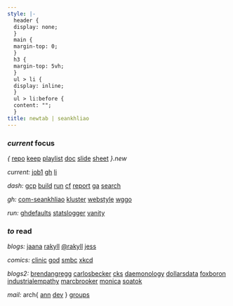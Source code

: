 ```yaml
---
style: |-
  header {
  display: none;
  }
  main {
  margin-top: 0;
  }
  h3 {
  margin-top: 5vh;
  }
  ul > li {
  display: inline;
  }
  ul > li:before {
  content: "";
  }
title: newtab | seankhliao
---
```


### _current_ focus

_{_
[repo](https://repo.new)
[keep](https://keep.new)
[playlist](https://playlist.new)
[doc](https://doc.new)
[slide](https://slide.new)
[sheet](https://sheet.new)
_}.new_

_current:_
[job1](https://docs.google.com/spreadsheets/d/1bEir7geFARtqd4gr52rB9f5EEWpPlsGSPVdAmAQkdbI/edit#gid=0)
[gh](https://github.com/seankhliao)
[li](https://www.linkedin.com/in/seankhliao/)

_dash:_
[gcp](https://console.cloud.google.com)
[build](https://console.cloud.google.com/cloud-build/builds?project=com-seankhliao)
[run](https://console.cloud.google.com/run?project=com-seankhliao)
[cf](https://dash.cloudflare.com)
[report](https://datastudio.google.com/reporting/91bc28c3-a44f-4bcc-a838-58cf6a56ca04/page/BMLbB)
[ga](https://analytics.google.com)
[search](https://search.google.com/search-console)

_gh:_
[com-seankhliao](https://github.com/seankhliao/com-seankhliao)
[kluster](https://github.com/seankhliao/kluster)
[webstyle](https://github.com/seankhliao/webstyle)
[wggo](https://github.com/seankhliao/wggo)

_run:_
[ghdefaults](https://github.com/seankhliao/ghdefaults)
[statslogger](https://github.com/seankhliao/statslogger)
[vanity](https://github.com/seankhliao/vanity)

### _to_ read

_blogs:_
[jaana](https://jbd.dev)
[rakyll](https://rakyll.org)
[@rakyll](https://medium.com/@rakyll)
[jess](https://jess.dev)

_comics:_
[clinic](https://www.webtoons.com/en/challenge/clinic-of-horrors/list?title_no=274661)
[god](https://www.webtoons.com/en/comedy/adventures-of-god/list?title_no=853)
[smbc](https://www.smbc-comics.com)
[xkcd](https://xkcd.com)

_blogs2:_
[brendangregg](http://www.brendangregg.com/blog/)
[carlosbecker](https://carlosbecker.com/posts)
[cks](https://utcc.utoronto.ca/~cks/space/blog/__IndexChron)
[daemonology](http://www.daemonology.net/blog/)
[dollarsdata](https://ofdollarsanddata.com/popular-posts/)
[foxboron](https://linderud.dev/blog/)
[industrialempathy](https://www.industrialempathy.com/)
[marcbrooker](https://brooker.co.za/blog/)
[monica](https://meowni.ca)
[soatok](https://soatok.blog/b/)

_mail:_
arch{
[ann](https://lists.archlinux.org/pipermail/arch-announce/)
[dev](https://lists.archlinux.org/pipermail/arch-dev-public/)
}
[groups](https://groups.google.com/my-groups)
